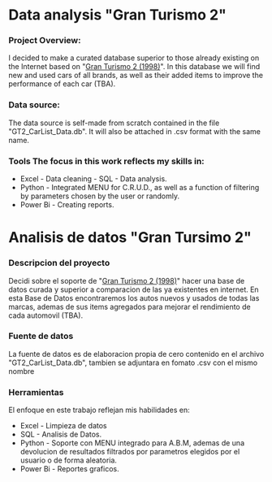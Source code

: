 # Data analysis "Gran Turismo 2"

### Project Overview:

I decided to make a curated database superior to those already existing on the Internet based on "[Gran Turismo 2 (1998)](https://es.wikipedia.org/wiki/Gran_Turismo_2)". In this database we will find new and used cars of all brands,
as well as their added items to improve the performance of each car (TBA).

### Data source:

The data source is self-made from scratch contained in the file "GT2_CarList_Data.db". It will also be attached in .csv format with the same name.

### Tools The focus in this work reflects my skills in:

- Excel - Data cleaning - SQL - Data analysis.
- Python - Integrated MENU for C.R.U.D., as well as a function of filtering by parameters chosen by the user or randomly.
- Power Bi - Creating reports.


# Analisis de datos "Gran Tursimo 2"

### Descripcion del proyecto

Decidi sobre el soporte de "[Gran Turismo 2 (1998)](https://es.wikipedia.org/wiki/Gran_Turismo_2)" hacer una base de datos curada y superior a comparacion de las ya existentes en internet.
En esta Base de Datos encontraremos los autos nuevos y usados de todas las marcas,
ademas de sus items agregados para mejorar el rendimiento de cada automovil (TBA).

### Fuente de datos

La fuente de datos es de elaboracion propia de cero contenido en el archivo "GT2_CarList_Data.db", tambien se adjuntara en fomato .csv con el mismo nombre

### Herramientas
El enfoque en este trabajo reflejan mis habilidades en:
- Excel - Limpieza de datos
- SQL - Analisis de Datos.
- Python - Soporte con MENU integrado para A.B.M, ademas de una devolucion de resultados filtrados por parametros elegidos por el usuario o de forma aleatoria.
- Power Bi - Reportes graficos.
